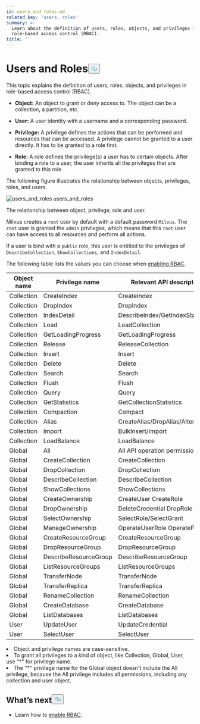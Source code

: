 ```yaml
---
id: users_and_roles.md
related_key: 'users, roles'
summary: >-
  Learn about the definition of users, roles, objects, and privileges in
  role-based access control (RBAC).
title: ''
---
```

<h1 id="Users-and-Roles" class="common-anchor-header">Users and Roles<button data-href="#Users-and-Roles" class="anchor-icon" translate="no">
      <svg translate="no"
        aria-hidden="true"
        focusable="false"
        height="20"
        version="1.1"
        viewBox="0 0 16 16"
        width="16"
      >
        <path
          fill="#0092E4"
          fill-rule="evenodd"
          d="M4 9h1v1H4c-1.5 0-3-1.69-3-3.5S2.55 3 4 3h4c1.45 0 3 1.69 3 3.5 0 1.41-.91 2.72-2 3.25V8.59c.58-.45 1-1.27 1-2.09C10 5.22 8.98 4 8 4H4c-.98 0-2 1.22-2 2.5S3 9 4 9zm9-3h-1v1h1c1 0 2 1.22 2 2.5S13.98 12 13 12H9c-.98 0-2-1.22-2-2.5 0-.83.42-1.64 1-2.09V6.25c-1.09.53-2 1.84-2 3.25C6 11.31 7.55 13 9 13h4c1.45 0 3-1.69 3-3.5S14.5 6 13 6z"
        ></path>
      </svg>
    </button></h1><p>This topic explains the definition of users, roles, objects, and privileges in role-based access control (RBAC).</p>
<ul>
<li><p><strong>Object:</strong> An object to grant or deny access to. The object can be a collection, a partition, etc.</p></li>
<li><p><strong>User:</strong> A user identity with a username and a corresponding password.</p></li>
<li><p><strong>Privilege:</strong> A privilege defines the actions that can be performed and resources that can be accessed. A privilege cannot be granted to a user directly. It has to be granted to a role first.</p></li>
<li><p><strong>Role:</strong> A role defines the privilege(s) a user has to certain objects. After binding a role to a user, the user inherits all the privileges that are granted to this role.</p></li>
</ul>
<p>The following figure illustrates the relationship between objects, privileges, roles, and users.</p>
<p>
  <span class="img-wrapper">
    <img translate="no" src="/docs/v2.2.x/assets/users_and_roles.png" alt="users_and_roles" class="doc-image" id="users_and_roles" />
    <span>users_and_roles</span>
  </span>
</p>
<p>The relationship between object, privilege, role and user.</p>
<p>Milvus creates a <code translate="no">root</code> user by default with a default password <code translate="no">Milvus</code>. The <code translate="no">root</code> user is granted the <code translate="no">admin</code> privileges, which means that this <code translate="no">root</code> user can have access to all resources and perform all actions.</p>
<p>If a user is bind with a <code translate="no">public</code> role, this user is entitled to the privileges of <code translate="no">DescribeCollection</code>, <code translate="no">ShowCollections</code>, and <code translate="no">IndexDetail</code>.</p>
<p>The following table lists the values you can choose when <a href="/docs/v2.2.x/rbac.md">enabling RBAC</a>.</p>
<table>
<thead>
<tr><th>Object name</th><th>Privilege name</th><th>Relevant API description on the client side</th></tr>
</thead>
<tbody>
<tr><td>Collection</td><td>CreateIndex</td><td>CreateIndex</td></tr>
<tr><td>Collection</td><td>DropIndex</td><td>DropIndex</td></tr>
<tr><td>Collection</td><td>IndexDetail</td><td>DescribeIndex/GetIndexState/GetIndexBuildProgress</td></tr>
<tr><td>Collection</td><td>Load</td><td>LoadCollection</td></tr>
<tr><td>Collection</td><td>GetLoadingProgress</td><td>GetLoadingProgress</td></tr>
<tr><td>Collection</td><td>Release</td><td>ReleaseCollection</td></tr>
<tr><td>Collection</td><td>Insert</td><td>Insert</td></tr>
<tr><td>Collection</td><td>Delete</td><td>Delete</td></tr>
<tr><td>Collection</td><td>Search</td><td>Search</td></tr>
<tr><td>Collection</td><td>Flush</td><td>Flush</td></tr>
<tr><td>Collection</td><td>Query</td><td>Query</td></tr>
<tr><td>Collection</td><td>GetStatistics</td><td>GetCollectionStatistics</td></tr>
<tr><td>Collection</td><td>Compaction</td><td>Compact</td></tr>
<tr><td>Collection</td><td>Alias</td><td>CreateAlias/DropAlias/AlterAlias</td></tr>
<tr><td>Collection</td><td>Import</td><td>BulkInsert/Import</td></tr>
<tr><td>Collection</td><td>LoadBalance</td><td>LoadBalance</td></tr>
<tr><td>Global</td><td>All</td><td>All API operation permissions in this table</td></tr>
<tr><td>Global</td><td>CreateCollection</td><td>CreateCollection</td></tr>
<tr><td>Global</td><td>DropCollection</td><td>DropCollection</td></tr>
<tr><td>Global</td><td>DescribeCollection</td><td>DescribeCollection</td></tr>
<tr><td>Global</td><td>ShowCollections</td><td>ShowCollections</td></tr>
<tr><td>Global</td><td>CreateOwnership</td><td>CreateUser CreateRole</td></tr>
<tr><td>Global</td><td>DropOwnership</td><td>DeleteCredential DropRole</td></tr>
<tr><td>Global</td><td>SelectOwnership</td><td>SelectRole/SelectGrant</td></tr>
<tr><td>Global</td><td>ManageOwnership</td><td>OperateUserRole OperatePrivilege</td></tr>
<tr><td>Global</td><td>CreateResourceGroup</td><td>CreateResourceGroup</td></tr>
<tr><td>Global</td><td>DropResourceGroup</td><td>DropResourceGroup</td></tr>
<tr><td>Global</td><td>DescribeResourceGroup</td><td>DescribeResourceGroup</td></tr>
<tr><td>Global</td><td>ListResourceGroups</td><td>ListResourceGroups</td></tr>
<tr><td>Global</td><td>TransferNode</td><td>TransferNode</td></tr>
<tr><td>Global</td><td>TransferReplica</td><td>TransferReplica</td></tr>
<tr><td>Global</td><td>RenameCollection</td><td>RenameCollection</td></tr>
<tr><td>Global</td><td>CreateDatabase</td><td>CreateDatabase</td></tr>
<tr><td>Global</td><td>ListDatabases</td><td>ListDatabases</td></tr>
<tr><td>User</td><td>UpdateUser</td><td>UpdateCredential</td></tr>
<tr><td>User</td><td>SelectUser</td><td>SelectUser</td></tr>
</tbody>
</table>
<div class="alert note">
<li>Object and privilege names are case-sensitive.</li>
<li>To grant all privileges to a kind of object, like Collection, Global, User, use "*" for privilege name. </li>
<li>The "*" privilege name for the Global object doesn't include the All privilege, because the All privilege includes all permissions, including any collection and user object.</li>
</div>
<h2 id="Whats-next" class="common-anchor-header">What’s next<button data-href="#Whats-next" class="anchor-icon" translate="no">
      <svg translate="no"
        aria-hidden="true"
        focusable="false"
        height="20"
        version="1.1"
        viewBox="0 0 16 16"
        width="16"
      >
        <path
          fill="#0092E4"
          fill-rule="evenodd"
          d="M4 9h1v1H4c-1.5 0-3-1.69-3-3.5S2.55 3 4 3h4c1.45 0 3 1.69 3 3.5 0 1.41-.91 2.72-2 3.25V8.59c.58-.45 1-1.27 1-2.09C10 5.22 8.98 4 8 4H4c-.98 0-2 1.22-2 2.5S3 9 4 9zm9-3h-1v1h1c1 0 2 1.22 2 2.5S13.98 12 13 12H9c-.98 0-2-1.22-2-2.5 0-.83.42-1.64 1-2.09V6.25c-1.09.53-2 1.84-2 3.25C6 11.31 7.55 13 9 13h4c1.45 0 3-1.69 3-3.5S14.5 6 13 6z"
        ></path>
      </svg>
    </button></h2><ul>
<li>Learn how to <a href="/docs/v2.2.x/rbac.md">enable RBAC</a>.</li>
</ul>
